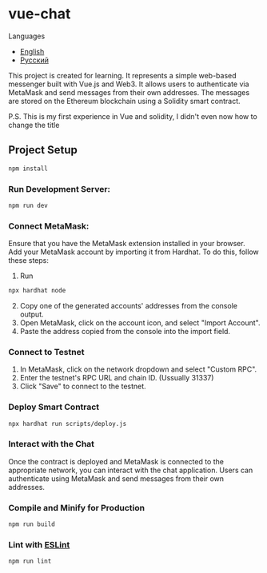# vue-chat

Languages

- [English](README.md)
- [Русский](README.ru.md)

This project is created for learning. It represents a simple web-based messenger built with Vue.js and Web3. It allows users to authenticate via MetaMask and send messages from their own addresses. The messages are stored on the Ethereum blockchain using a Solidity smart contract.

P.S. This is my first experience in Vue and solidity, I didn't even now how to change the title



## Project Setup

```sh
npm install
```

### Run Development Server:

```sh
npm run dev
```

### Connect MetaMask:
Ensure that you have the MetaMask extension installed in your browser. Add your MetaMask account by importing it from Hardhat. To do this, follow these steps:

1) Run 
```sh
npx hardhat node
```
2) Copy one of the generated accounts' addresses from the console output.
3) Open MetaMask, click on the account icon, and select "Import Account".
4) Paste the address copied from the console into the import field.

### Connect to Testnet
1) In MetaMask, click on the network dropdown and select "Custom RPC".
2) Enter the testnet's RPC URL and chain ID. (Ussually 31337)
3) Click "Save" to connect to the testnet.

### Deploy Smart Contract
```sh
npx hardhat run scripts/deploy.js
```
### Interact with the Chat
Once the contract is deployed and MetaMask is connected to the appropriate network, you can interact with the chat application. Users can authenticate using MetaMask and send messages from their own addresses.

### Compile and Minify for Production

```sh
npm run build
```

### Lint with [ESLint](https://eslint.org/)

```sh
npm run lint
```
